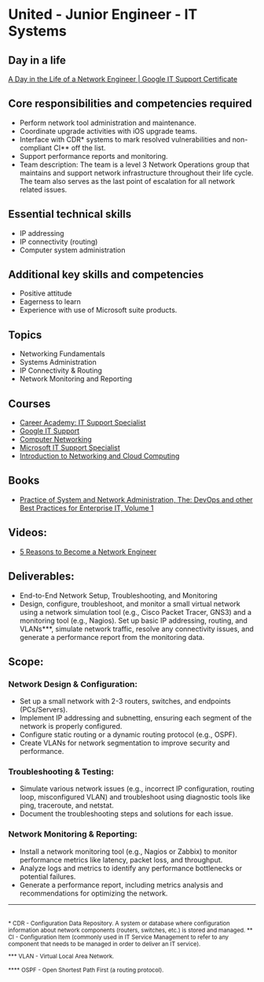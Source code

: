 # United - Junior Engineer - IT Systems

## Day in a life

[A Day in the Life of a Network Engineer | Google IT Support Certificate](https://www.youtube.com/watch?v=Wsi1PNcQFyg&ab_channel=GoogleCareerCertificates)

## Core responsibilities and competencies required

- Perform network tool administration and maintenance.
- Coordinate upgrade activities with iOS upgrade teams.
- Interface with CDR* systems to mark resolved vulnerabilities and non-compliant CI** off the list.
- Support performance reports and monitoring.
- Team description: The team is a level 3 Network Operations group that maintains and support network infrastructure throughout their life cycle. The team also serves as the last point of escalation for all network related issues.

## Essential technical skills

- IP addressing
- IP connectivity (routing)
- Computer system administration

## Additional key skills and competencies

- Positive attitude
- Eagerness to learn
- Experience with use of Microsoft suite products.

## Topics

- Networking Fundamentals
- Systems Administration
- IP Connectivity & Routing
- Network Monitoring and Reporting

## Courses

- [Career Academy: IT Support Specialist](https://www.coursera.org/programs/google-learning-program-82l5n/collections/57UIwY15TLG1CMGNeZyxtA~3212f?source=share)
- [Google IT Support](https://www.coursera.org/programs/dpi-workforce-career-academy-me956/professional-certificates/google-it-support?source=search)
- [Computer Networking](https://www.coursera.org/programs/google-learning-program-82l5n/learn/computer-networking?source=search)
- [Microsoft IT Support Specialist](https://www.coursera.org/professional-certificates/microsoft-it-support-specialist)
- [Introduction to Networking and Cloud Computing](https://www.coursera.org/learn/introduction-to-networking-and-cloud-computing/paidmedia?utm_medium=sem&utm_source=gg&utm_campaign=b2c_namer_microsoft-cybersecurity-analyst_microsoft_ftcof_professional-certificates_px_dr_bau_gg_sem_pr-bd_us-ca_en_m_hyb_23-07_x&campaignid=20376574050&adgroupid=151041237829&device=c&keyword=&matchtype=&network=g&devicemodel=&creativeid=666157831903&assetgroupid=&targetid=dsa-2446733112437&extensionid=&placement=&gad_source=1&gclid=CjwKCAiA5pq-BhBuEiwAvkzVZepfMu8kHQtpYrgJ3FVZXFeCDIuU3e9eSb9qZRzYE9X3U7B7xM_V9xoC3jgQAvD_BwE)

## Books

- [Practice of System and Network Administration, The: DevOps and other Best Practices for Enterprise IT, Volume 1](https://books.google.com/books/about/The_Practice_of_System_and_Network_Admin.html?id=10xeDQAAQBAJ)

## Videos:

- [5 Reasons to Become a Network Engineer](https://www.youtube.com/watch?v=Gf-ufTQVptI&t=1s&ab_channel=NGTAcademy)

## Deliverables:

- End-to-End Network Setup, Troubleshooting, and Monitoring
- Design, configure, troubleshoot, and monitor a small virtual network using a network simulation tool (e.g., Cisco Packet Tracer, GNS3) and a monitoring tool (e.g., Nagios). Set up basic IP addressing, routing, and VLANs***, simulate network traffic, resolve any connectivity issues, and generate a performance report from the monitoring data.

## Scope:

### Network Design & Configuration:

- Set up a small network with 2-3 routers, switches, and endpoints (PCs/Servers).
- Implement IP addressing and subnetting, ensuring each segment of the network is properly configured.
- Configure static routing or a dynamic routing protocol (e.g., OSPF).
- Create VLANs for network segmentation to improve security and performance.

### Troubleshooting & Testing:

- Simulate various network issues (e.g., incorrect IP configuration, routing loop, misconfigured VLAN) and troubleshoot using diagnostic tools like ping, traceroute, and netstat.
- Document the troubleshooting steps and solutions for each issue.

### Network Monitoring & Reporting:

- Install a network monitoring tool (e.g., Nagios or Zabbix) to monitor performance metrics like latency, packet loss, and throughput.
- Analyze logs and metrics to identify any performance bottlenecks or potential failures.
- Generate a performance report, including metrics analysis and recommendations for optimizing the network.
---
<br>
<small>
* CDR - Configuration Data Repository. A system or database where configuration information about network components (routers, switches, etc.) is stored and managed.
** CI - Configuration Item (commonly used in IT Service Management to refer to any component that needs to be managed in order to deliver an IT service).

*** VLAN - Virtual Local Area Network.

**** OSPF - Open Shortest Path First (a routing protocol).
</small>